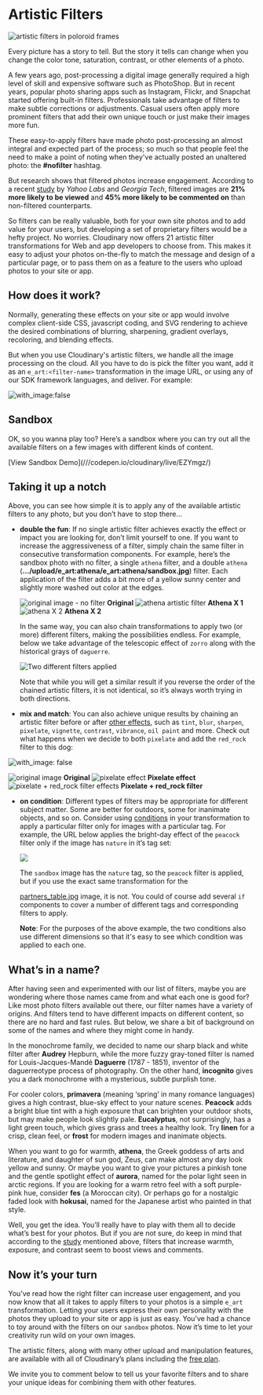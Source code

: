 # Artistic Filters

![artistic filters in poloroid frames](https://res.cloudinary.com/cloudinary/image/upload/w_700/blog_poloroid_filters_wide.jpg)

Every picture has a story to tell. But the story it tells can change when you change the color tone, saturation, contrast, or other elements of a photo.

A few years ago, post-processing a digital image generally required a high level of skill and expensive software such as PhotoShop. But in recent years, popular photo sharing apps such as Instagram, Flickr, and Snapchat started offering built-in filters. Professionals take advantage of filters to make subtle corrections or adjustments. Casual users often apply more prominent filters that add their own unique touch or just make their images more fun.

These easy-to-apply filters have made photo post-processing an almost integral and expected part of the process; so much so that people feel the need to make a point of noting when they've actually posted an unaltered photo: the **\#nofilter** hashtag.

But research shows that filtered photos increase engagement. According to a recent [study](http://comp.social.gatech.edu/papers/icwsm15.why.bakhshi.pdf) by _Yahoo Labs_ and _Georgia Tech_, filtered images are **21% more likely to be viewed** and **45% more likely to be commented on** than non-filtered counterparts.

So filters can be really valuable, both for your own site photos and to add value for your users, but developing a set of proprietary filters would be a hefty project. No worries. Cloudinary now offers 21 artistic filter transformations for Web and app developers to choose from. This makes it easy to adjust your photos on-the-fly to match the message and design of a particular page, or to pass them on as a feature to the users who upload photos to your site or app.

## How does it work?

Normally, generating these effects on your site or app would involve complex client-side CSS, javascript coding, and SVG rendering to achieve the desired combinations of blurring, sharpening, gradient overlays, recoloring, and blending effects.

But when you use Cloudinary's artistic filters, we handle all the image processing on the cloud. All you have to do is pick the filter you want, add it as an `e_art:<filter-name>` transformation in the image URL, or using any of our SDK framework languages, and deliver. For example:

![with\_image:false](https://res.cloudinary.com/demo/image/upload/e_art:red_rock/bicycle.jpg)

## Sandbox

OK, so you wanna play too? Here’s a sandbox where you can try out all the available filters on a few images with different kinds of content.

\[View Sandbox Demo\]\(///codepen.io/cloudinary/live/EZYmgz/\)

## Taking it up a notch

Above, you can see how simple it is to apply any of the available artistic filters to any photo, but you don’t have to stop there...

* **double the fun**: If no single artistic filter achieves exactly the effect or impact you are looking for, don’t limit yourself to one. If you want to increase the aggressiveness of a filter, simply chain the same filter in consecutive transformation components. For example, here’s the sandbox photo with no filter, a single `athena` filter, and a double `athena` \(**.../upload/e\_art:athena/e\_art:athena/sandbox.jpg**\) filter. Each application of the filter adds a bit more of a yellow sunny center and slightly more washed out color at the edges.  
  


   ![original image - no filter](https://res.cloudinary.com/demo/image/upload/w_200/sandbox.jpg) **Original** ![athena artistic filter](https://res.cloudinary.com/demo/image/upload/w_200/e_art:athena/sandbox.jpg) **Athena X 1** ![athena X 2](https://res.cloudinary.com/demo/image/upload/w_200/e_art:athena/e_art:athena/sandbox.jpg) **Athena X 2**  
  


   In the same way, you can also chain transformations to apply two \(or more\) different filters, making the possibilities endless. For example, below we take advantage of the telescopic effect of `zorro` along with the historical grays of `daguerre`.   
  
   ![Two different filters applied](https://res.cloudinary.com/demo/image/upload/e_art:zorro/e_art:daguerre/w_300/sandbox.jpg)   
  
   Note that while you will get a similar result if you reverse the order of the chained artistic filters, it is not identical, so it’s always worth trying in both directions.

* **mix and match**: You can also achieve unique results by chaining an artistic filter before or after [other effects](https://github.com/cloudinary-developers/canadian-music-week-hackathon-guide-/tree/39a9b1c59498323c6876cd302c24ff20894ab40f/documentation/image_transformations/README.md#applying_image_effects_and_filters), such as `tint`, `blur`, `sharpen`, `pixelate`, `vignette`, `contrast`, `vibrance`, `oil paint` and more. Check out what happens when we decide to both `pixelate` and add the `red_rock` filter to this dog:

![with\_image: false](https://res.cloudinary.com/demo/image/upload/w_200/e_pixelate:3/e_art:red_rock/dog.jpg)

 ![original image](https://res.cloudinary.com/demo/image/upload/w_200/dog.jpg) **Original** ![pixelate effect](https://res.cloudinary.com/demo/image/upload/w_200/e_pixelate:3/dog.jpg) **Pixelate effect** ![pixelate + red\_rock filter effects](https://res.cloudinary.com/demo/image/upload/w_200/e_pixelate:3/e_art:red_rock/dog.jpg) **Pixelate + red\_rock filter**  
  


* **on condition**: Different types of filters may be appropriate for different subject matter. Some are better for outdoors, some for inanimate objects, and so on. Consider using  [conditions](https://cloudinary.com/documentation/image_transformations#specifying_conditions) in your transformation to apply a particular filter only for images with a particular tag. For example, the URL below applies the bright-day effect of the `peacock` filter only if the image has `nature` in it’s tag set:

  ![](https://res.cloudinary.com/demo/image/upload/if_!nature!_in_tags,c_fill,h_160,w_240,e_art:peacock/if_else,c_fill,h_400,w_600/sandbox.jpg)

  The `sandbox` image has the `nature` tag, so the `peacock` filter is applied, but if you use the exact same transformation for the 

  [partners\_table.jpg](https://res.cloudinary.com/demo/image/upload/if_!nature!_in_tags,c_fill,h_160,w_240,e_art:peacock/if_else,c_fill,h_400,w_600/partners_table.jpg) image, it is not. You could of course add several `if` components to cover a number of different tags and corresponding filters to apply.

  **Note**: For the purposes of the above example, the two conditions also use different dimensions so that it's easy to see which condition was applied to each one.

## What’s in a name?

After having seen and experimented with our list of filters, maybe you are wondering where those names came from and what each one is good for? Like most photo filters available out there, our filter names have a variety of origins. And filters tend to have different impacts on different content, so there are no hard and fast rules. But below, we share a bit of background on some of the names and where they might come in handy.

In the monochrome family, we decided to name our sharp black and white filter after **Audrey** Hepburn, while the more fuzzy gray-toned filter is named for Louis-Jacques-Mandé **Daguerre** \(1787 - 1851\), inventor of the daguerreotype process of photography. On the other hand, **incognito** gives you a dark monochrome with a mysterious, subtle purplish tone.

For cooler colors, **primavera** \(meaning ‘spring’ in many romance languages\) gives a high contrast, blue-sky effect to your nature scenes. **Peacock** adds a bright blue tint with a high exposure that can brighten your outdoor shots, but may make people look slightly pale. **Eucalyptus**, not surprisingly, has a light green touch, which gives grass and trees a healthy look. Try **linen** for a crisp, clean feel, or **frost** for modern images and inanimate objects.

When you want to go for warmth, **athena**, the Greek goddess of arts and literature, and daughter of sun god, Zeus, can make almost any day look yellow and sunny. Or maybe you want to give your pictures a pinkish tone and the gentle spotlight effect of **aurora**, named for the polar light seen in arctic regions. If you are looking for a warm retro feel with a soft purple-pink hue, consider **fes** \(a Moroccan city\). Or perhaps go for a nostalgic faded look with **hokusai**, named for the Japanese artist who painted in that style.

Well, you get the idea. You’ll really have to play with them all to decide what’s best for your photos. But if you are not sure, do keep in mind that according to the [study](http://comp.social.gatech.edu/papers/icwsm15.why.bakhshi.pdf) mentioned above, filters that increase warmth, exposure, and contrast seem to boost views and comments.

## Now it’s your turn

You’ve read how the right filter can increase user engagement, and you now know that all it takes to apply filters to your photos is a simple `e_art` transformation. Letting your users express their own personality with the photos they upload to your site or app is just as easy. You’ve had a chance to toy around with the filters on our `sandbox` photos. Now it’s time to let your creativity run wild on your own images.

The artistic filters, along with many other upload and manipulation features, are available with all of Cloudinary’s plans including the [free plan](https://cloudinary.com/signup).

We invite you to comment below to tell us your favorite filters and to share your unique ideas for combining them with other features.

